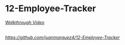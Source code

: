 # 12-Employee-Tracker

###### [Walkthrough Video](https://drive.google.com/file/d/10HtInAooBfS6szrC0BXE0PY5t8YVEkHu/view)

###### https://github.com/juanmarquez4/12-Employee-Tracker
